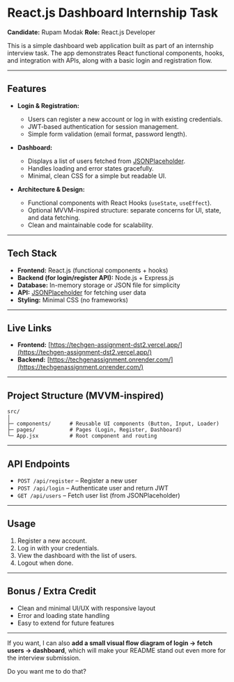 
# React.js Dashboard Internship Task

**Candidate:** Rupam Modak
**Role:** React.js Developer

This is a simple dashboard web application built as part of an internship interview task. The app demonstrates React functional components, hooks, and integration with APIs, along with a basic login and registration flow.

---

## Features

* **Login & Registration:**

  * Users can register a new account or log in with existing credentials.
  * JWT-based authentication for session management.
  * Simple form validation (email format, password length).

* **Dashboard:**

  * Displays a list of users fetched from [JSONPlaceholder](https://jsonplaceholder.typicode.com/users).
  * Handles loading and error states gracefully.
  * Minimal, clean CSS for a simple but readable UI.

* **Architecture & Design:**

  * Functional components with React Hooks (`useState`, `useEffect`).
  * Optional MVVM-inspired structure: separate concerns for UI, state, and data fetching.
  * Clean and maintainable code for scalability.

---

## Tech Stack

* **Frontend:** React.js (functional components + hooks)
* **Backend (for login/register API):** Node.js + Express.js
* **Database:** In-memory storage or JSON file for simplicity
* **API:** [JSONPlaceholder](https://jsonplaceholder.typicode.com/users) for fetching user data
* **Styling:** Minimal CSS (no frameworks)

---

## Live Links

* **Frontend:** [https://techgen-assignment-dst2.vercel.app/](https://techgen-assignment-dst2.vercel.app/)
* **Backend:** [https://techgenassignment.onrender.com/](https://techgenassignment.onrender.com/)

---

## Project Structure (MVVM-inspired)

```
src/
│
├─ components/      # Reusable UI components (Button, Input, Loader)
├─ pages/           # Pages (Login, Register, Dashboard)
└─ App.jsx          # Root component and routing
```

---

## API Endpoints

* `POST /api/register` – Register a new user
* `POST /api/login` – Authenticate user and return JWT
* `GET /api/users` – Fetch user list (from JSONPlaceholder)

---

## Usage

1. Register a new account.
2. Log in with your credentials.
3. View the dashboard with the list of users.
4. Logout when done.

---

## Bonus / Extra Credit

* Clean and minimal UI/UX with responsive layout
* Error and loading state handling
* Easy to extend for future features

---

If you want, I can also **add a small visual flow diagram of login → fetch users → dashboard**, which will make your README stand out even more for the interview submission.

Do you want me to do that?
